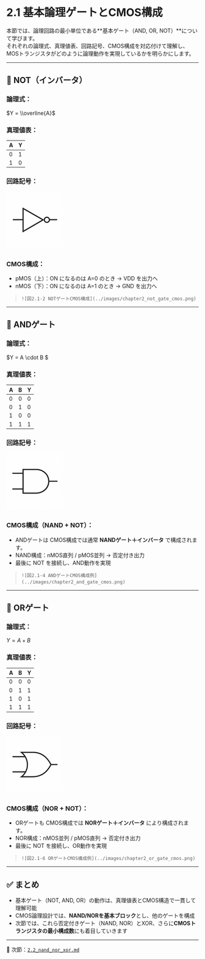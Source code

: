 # 2.1 基本論理ゲートとCMOS構成

本節では、論理回路の最小単位である**基本ゲート（AND, OR, NOT）**について学びます。  
それぞれの論理式、真理値表、回路記号、CMOS構成を対応付けて理解し、MOSトランジスタがどのように論理動作を実現しているかを明らかにします。

---

## 🔹 NOT（インバータ）

### 論理式：

$Y = \\overline{A}$

### 真理値表：

| A | Y |
|---|---|
| 0 | 1 |
| 1 | 0 |

### 回路記号：
<img src="./images/chapter2_not_gate_symbol.png" alt="図2.1-1 NOTゲート記号 " width="150px">

### CMOS構成：
- pMOS（上）：ON になるのは A=0 のとき → VDD を出力へ
- nMOS（下）：ON になるのは A=1 のとき → GND を出力へ

> `![図2.1-2 NOTゲートCMOS構成](../images/chapter2_not_gate_cmos.png)`

---

## 🔹 ANDゲート

### 論理式：

$Y = A \\cdot B $


### 真理値表：

| A | B | Y |
|---|---|---|
| 0 | 0 | 0 |
| 0 | 1 | 0 |
| 1 | 0 | 0 |
| 1 | 1 | 1 |

### 回路記号：
<img src="./images/chapter2_and_gate_symbol.png" alt="図2.1-3 ANDゲート記号 " width="150px">

### CMOS構成（NAND + NOT）：
- ANDゲートは CMOS構成では通常 **NANDゲート＋インバータ** で構成されます。
- NAND構成：nMOS直列 / pMOS並列 → 否定付き出力
- 最後に NOT を接続し、AND動作を実現

> `![図2.1-4 ANDゲートCMOS構成例](../images/chapter2_and_gate_cmos.png)`

---

## 🔹 ORゲート

### 論理式：

$Y = A + B$

### 真理値表：

| A | B | Y |
|---|---|---|
| 0 | 0 | 0 |
| 0 | 1 | 1 |
| 1 | 0 | 1 |
| 1 | 1 | 1 |

### 回路記号：
<img src="./images/chapter2_or_gate_symbol.png" alt="図2.1-5 ORゲート記号 " width="150px">

### CMOS構成（NOR + NOT）：
- ORゲートも CMOS構成では **NORゲート＋インバータ** により構成されます。
- NOR構成：nMOS並列 / pMOS直列 → 否定付き出力
- 最後に NOT を接続し、OR動作を実現

> `![図2.1-6 ORゲートCMOS構成例](../images/chapter2_or_gate_cmos.png)`

---

## ✅ まとめ

- 基本ゲート（NOT, AND, OR）の動作は、真理値表とCMOS構造で一貫して理解可能
- CMOS論理設計では、**NAND/NORを基本ブロック**とし、他のゲートを構成
- 次節では、これら否定付きゲート（NAND, NOR）とXOR、さらに**CMOSトランジスタの最小構成数**にも着目していきます

---

📎 次節：[`2.2_nand_nor_xor.md`](./2.2_nand_nor_xor.md)

